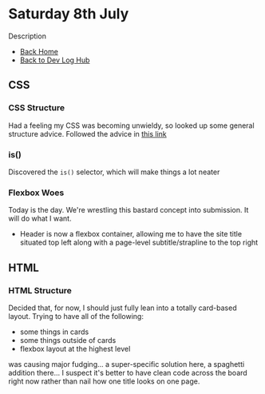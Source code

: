 # Saturday 8th July

Description

* [Back Home](/index.html)
* [Back to Dev Log Hub](hub.md)

## CSS 

### CSS Structure

Had a feeling my CSS was becoming unwieldy, so looked up some general structure advice. Followed the advice in [this link](https://developer.mozilla.org/en-US/docs/Learn/CSS/Building_blocks/Organizing)

### is()

Discovered the ```is()``` selector, which will make things a lot neater

### Flexbox Woes

Today is the day. We're wrestling this bastard concept into submission. It will do what I want.

* Header is now a flexbox container, allowing me to have the site title situated top left along with a page-level subtitle/strapline to the top right

## HTML

### HTML Structure

Decided that, for now, I should just fully lean into a totally card-based layout. Trying to have all of the following:

* some things in cards
* some things outside of cards
* flexbox layout at the highest level

was causing major fudging... a super-specific solution here, a spaghetti addition there... I suspect it's better to have clean code across the board right now rather than nail how one title looks on one page.

